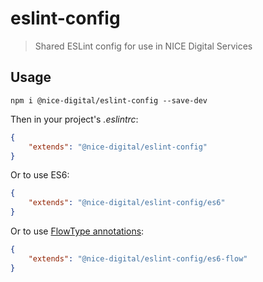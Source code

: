 # eslint-config

> Shared ESLint config for use in NICE Digital Services

## Usage

```
npm i @nice-digital/eslint-config --save-dev
```

Then in your project's *.eslintrc*:

```json
{
    "extends": "@nice-digital/eslint-config"
}
```

Or to use ES6:

```json
{
    "extends": "@nice-digital/eslint-config/es6"
}
```

Or to use [FlowType annotations](https://flow.org/en/):

```json
{
    "extends": "@nice-digital/eslint-config/es6-flow"
}
```
